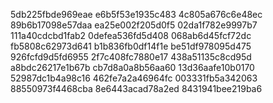 5db225fbde969eae
e6b5f53e1935c483
4c805a676c6e48ec
89b6b17098e57daa
ea25e002f205d0f5
02da1f782e9997b7
111a40cdcbd1fab2
0defea536fd5d408
068ab6d45fcf72dc
fb5808c62973d641
b1b836fb0df14f1e
be51df978095d475
926fcfd9d5fd6955
2f7c408fc7880e17
438a51135c8cd95d
a8bdc26217e1b67b
cb7d8a0a8b56aa60
13d36aafe10b0170
52987dc1b4a98c16
462fe7a2a46964fc
003331fb5a342063
88550973f4468cba
8e6443acad78a2ed
8431941bee219ba6

